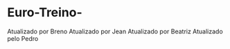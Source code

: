 # Euro-Treino-
Atualizado por Breno
Atualizado por Jean
Atualizado por Beatriz
Atualizado pelo Pedro
